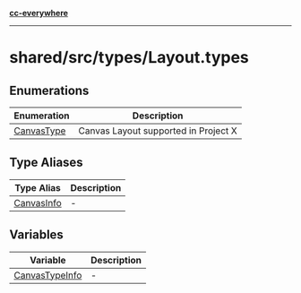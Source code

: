 [**cc-everywhere**](../../../../index.md)

***

# shared/src/types/Layout.types

## Enumerations

| Enumeration | Description |
| ------ | ------ |
| [CanvasType](../layout-types/enumerations/canvas-type.md) | Canvas Layout supported in Project X |

## Type Aliases

| Type Alias | Description |
| ------ | ------ |
| [CanvasInfo](../layout-types/type-aliases/canvas-info.md) | - |

## Variables

| Variable | Description |
| ------ | ------ |
| [CanvasTypeInfo](../layout-types/variables/canvas-type-info.md) | - |
